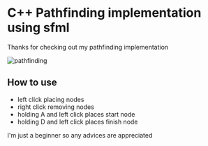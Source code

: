 # C++ Pathfinding implementation using sfml

Thanks for checking out my pathfinding implementation

![pathfinding](https://raw.githubusercontent.com/xSnapi/cpp_pathfinding_using_sfml/main/Images/pathfinding.gif)

## How to use

- left click placing nodes
- right click removing nodes
- holding A and left click places start node
- holding D and left click places finish node

I'm just a beginner so any advices are appreciated
